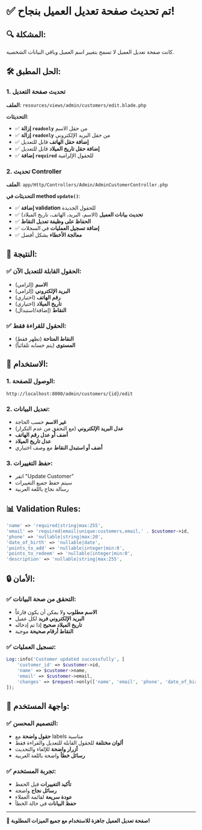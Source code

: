 # ✅ تم تحديث صفحة تعديل العميل بنجاح!

## 🔍 المشكلة:
كانت صفحة تعديل العميل لا تسمح بتغيير اسم العميل وباقي البيانات الشخصية.

## 🛠️ الحل المطبق:

### 1. تحديث صفحة التعديل
**الملف**: `resources/views/admin/customers/edit.blade.php`

**التحديثات**:
- ✅ **إزالة `readonly`** من حقل الاسم
- ✅ **إزالة `readonly`** من حقل البريد الإلكتروني
- ✅ **إضافة حقل الهاتف** قابل للتعديل
- ✅ **إضافة حقل تاريخ الميلاد** قابل للتعديل
- ✅ **إضافة `required`** للحقول الإلزامية

### 2. تحديث Controller
**الملف**: `app/Http/Controllers/Admin/AdminCustomerController.php`

**التحديثات في method `update()`**:
- ✅ **إضافة validation** للحقول الجديدة
- ✅ **تحديث بيانات العميل** (الاسم، البريد، الهاتف، تاريخ الميلاد)
- ✅ **الحفاظ على وظيفة تعديل النقاط**
- ✅ **إضافة تسجيل العمليات** في السجلات
- ✅ **معالجة الأخطاء** بشكل أفضل

## 🎯 النتيجة:

### ✅ الحقول القابلة للتعديل الآن:
- **الاسم** (إلزامي)
- **البريد الإلكتروني** (إلزامي)
- **رقم الهاتف** (اختياري)
- **تاريخ الميلاد** (اختياري)
- **النقاط** (إضافة/استبدال)

### ✅ الحقول للقراءة فقط:
- **النقاط المتاحة** (تظهر فقط)
- **المستوى** (يتم حسابه تلقائياً)

## 🚀 الاستخدام:

### 1. الوصول للصفحة:
```
http://localhost:8000/admin/customers/{id}/edit
```

### 2. تعديل البيانات:
- **غير الاسم** حسب الحاجة
- **عدل البريد الإلكتروني** (مع التحقق من عدم التكرار)
- **أضف أو عدل رقم الهاتف**
- **عدل تاريخ الميلاد**
- **أضف أو استبدل النقاط** مع وصف اختياري

### 3. حفظ التغييرات:
- انقر "Update Customer"
- سيتم حفظ جميع التغييرات
- رسالة نجاح باللغة العربية

## 📊 Validation Rules:

```php
'name' => 'required|string|max:255',
'email' => 'required|email|unique:customers,email,' . $customer->id,
'phone' => 'nullable|string|max:20',
'date_of_birth' => 'nullable|date',
'points_to_add' => 'nullable|integer|min:0',
'points_to_redeem' => 'nullable|integer|min:0',
'description' => 'nullable|string|max:255',
```

## 🔒 الأمان:

### ✅ التحقق من صحة البيانات:
- **الاسم مطلوب** ولا يمكن أن يكون فارغاً
- **البريد الإلكتروني فريد** لكل عميل
- **تاريخ الميلاد صحيح** إذا تم إدخاله
- **النقاط أرقام صحيحة** موجبة

### ✅ تسجيل العمليات:
```php
Log::info('Customer updated successfully', [
    'customer_id' => $customer->id,
    'name' => $customer->name,
    'email' => $customer->email,
    'changes' => $request->only(['name', 'email', 'phone', 'date_of_birth'])
]);
```

## 🎨 واجهة المستخدم:

### ✅ التصميم المحسن:
- **حقول واضحة** مع labels مناسبة
- **ألوان مختلفة** للحقول القابلة للتعديل والقراءة فقط
- **أزرار واضحة** للإلغاء والتحديث
- **رسائل خطأ** واضحة باللغة العربية

### ✅ تجربة المستخدم:
- **تأكيد التغييرات** قبل الحفظ
- **رسائل نجاح** واضحة
- **عودة سريعة** لقائمة العملاء
- **حفظ البيانات** في حالة الخطأ

---

**🎉 صفحة تعديل العميل جاهزة للاستخدام مع جميع الميزات المطلوبة!** 